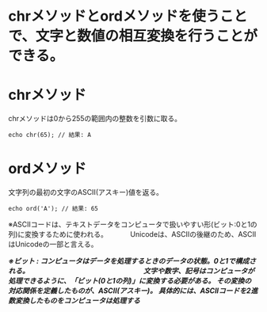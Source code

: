 # chrメソッドとordメソッドを使うことで、文字と数値の相互変換を行うことができる。


# chrメソッド

chrメソッドは0から255の範囲内の整数を引数に取る。

```
echo chr(65); // 結果: A
```


# ordメソッド

文字列の最初の文字のASCII(アスキー)値を返る。

```
echo ord('A'); // 結果: 65
```

※ASCIIコードは、テキストデータをコンピュータで扱いやすい形(ビット:0と1の列)に変換するために使われる。
　　　Unicodeは、ASCIIの後継のため、ASCIIはUnicodeの一部と言える。

***※ビット : コンピュータはデータを処理するときのデータの状態。0と1で構成される。
　　　　　　　　　　　　　　　　   文字や数字、記号はコンピュータが処理できるように、「ビット(0と1の列)」に変換する必要がある。
           その変換の対応関係を定義したものが、ASCII(アスキー)。
           具体的には、ASCIIコードを2進数変換したものをコンピュータは処理する***
